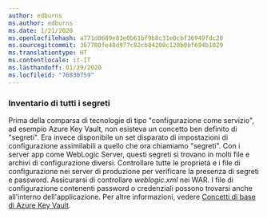 ```yaml
---
author: edburns
ms.author: edburns
ms.date: 1/21/2020
ms.openlocfilehash: a771d0689e83e0b61bf9b8c31e0cbf36949fdc20
ms.sourcegitcommit: 367780fe48d977c82cb84208c128b0bf694b1029
ms.translationtype: HT
ms.contentlocale: it-IT
ms.lasthandoff: 01/29/2020
ms.locfileid: "76830759"
---
```

### <a name="inventory-all-secrets"></a>Inventario di tutti i segreti

Prima della comparsa di tecnologie di tipo "configurazione come servizio", ad esempio Azure Key Vault, non esisteva un concetto ben definito di "segreti". Era invece disponibile un set disparato di impostazioni di configurazione assimilabili a quello che ora chiamiamo "segreti". Con i server app come WebLogic Server, questi segreti si trovano in molti file e archivi di configurazione diversi. Controllare tutte le proprietà e i file di configurazione nei server di produzione per verificare la presenza di segreti e password. Assicurarsi di controllare *weblogic.xml* nei WAR. I file di configurazione contenenti password o credenziali possono trovarsi anche all'interno dell'applicazione. Per altre informazioni, vedere [Concetti di base di Azure Key Vault](/azure/key-vault/basic-concepts).
